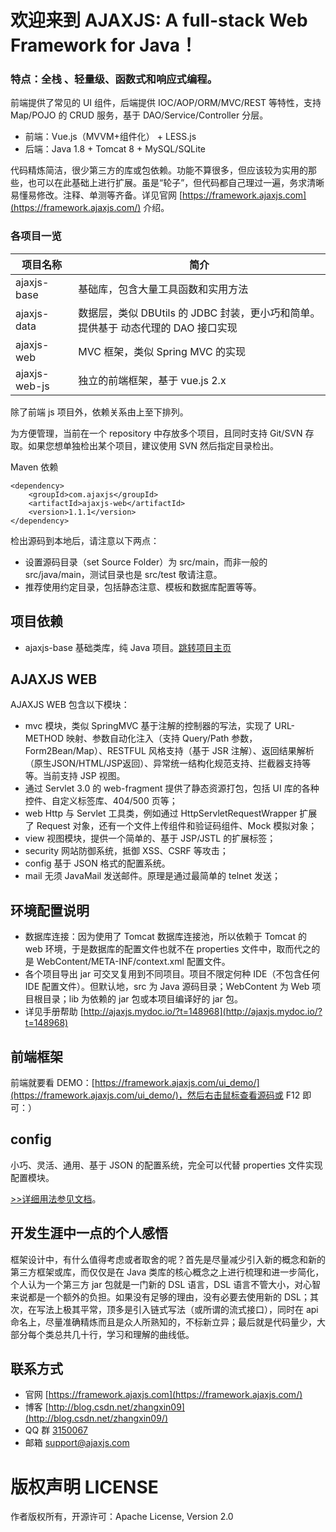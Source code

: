 欢迎来到 AJAXJS: A full-stack Web Framework for Java！
=============
### 特点：全栈 、轻量级、函数式和响应式编程。

前端提供了常见的 UI 组件，后端提供 IOC/AOP/ORM/MVC/REST 等特性，支持 Map/POJO 的 CRUD 服务，基于 DAO/Service/Controller 分层。

- 前端：Vue.js（MVVM+组件化） + LESS.js
- 后端：Java 1.8 + Tomcat 8 + MySQL/SQLite

代码精炼简洁，很少第三方的库或包依赖。功能不算很多，但应该较为实用的那些，也可以在此基础上进行扩展。虽是“轮子”，但代码都自己理过一遍，务求清晰易懂易修改。注释、单测等齐备。详见官网 [https://framework.ajaxjs.com](https://framework.ajaxjs.com/) 介绍。 

### 各项目一览

|项目名称|简介|
|------|-----|
|ajaxjs-base|基础库，包含大量工具函数和实用方法|
|ajaxjs-data|数据层，类似 DBUtils 的 JDBC 封装，更小巧和简单。提供基于 动态代理的 DAO 接口实现|
|ajaxjs-web|MVC 框架，类似 Spring MVC 的实现|
|ajaxjs-web-js|独立的前端框架，基于 vue.js 2.x|

除了前端 js 项目外，依赖关系由上至下排列。

为方便管理，当前在一个 repository 中存放多个项目，且同时支持 Git/SVN 存取。如果您想单独检出某个项目，建议使用 SVN 然后指定目录检出。

Maven 依赖
```
<dependency>
    <groupId>com.ajaxjs</groupId>
    <artifactId>ajaxjs-web</artifactId>
    <version>1.1.1</version>
</dependency>
```



检出源码到本地后，请注意以下两点：
- 设置源码目录（set Source Folder）为 src/main，而非一般的 src/java/main，测试目录也是 src/test 敬请注意。
- 推荐使用约定目录，包括静态注意、模板和数据库配置等等。

项目依赖
--------------
- ajaxjs-base 基础类库，纯 Java 项目。[跳转项目主页](http://git.oschina.net/sp42_admin/ajaxjs-base)


AJAXJS WEB
-----------
AJAXJS WEB 包含以下模块：

- mvc 模块，类似 SpringMVC 基于注解的控制器的写法，实现了 URL-METHOD 映射、参数自动化注入（支持 Query/Path 参数，Form2Bean/Map）、RESTFUL 风格支持（基于 JSR 注解）、返回结果解析（原生JSON/HTML/JSP返回）、异常统一结构化规范支持、拦截器支持等等。当前支持 JSP 视图。
- 通过 Servlet 3.0 的 web-fragment 提供了静态资源打包，包括 UI 库的各种控件、自定义标签库、404/500 页等；
- web Http 与 Servlet 工具类，例如通过 HttpServletRequestWrapper 扩展了 Request 对象，还有一个文件上传组件和验证码组件、Mock 模拟对象；
- view 视图模块，提供一个简单的、基于 JSP/JSTL 的扩展标签；
- security 网站防御系统，抵御 XSS、CSRF 等攻击；
- config 基于 JSON 格式的配置系统。
- mail 无须 JavaMail 发送邮件。原理是通过最简单的 telnet 发送；

环境配置说明
-------------
- 数据库连接：因为使用了 Tomcat 数据库连接池，所以依赖于 Tomcat 的 web 环境，于是数据库的配置文件也就不在 properties 文件中，取而代之的是 WebContent/META-INF/context.xml 配置文件。
- 各个项目导出 jar 可交叉复用到不同项目。项目不限定何种 IDE（不包含任何 IDE 配置文件）。但默认地，src 为 Java 源码目录；WebContent 为 Web 项目根目录；lib 为依赖的 jar 包或本项目编译好的 jar 包。
- 详见手册帮助 [http://ajaxjs.mydoc.io/?t=148968](http://ajaxjs.mydoc.io/?t=148968)

前端框架
-----------
前端就要看 DEMO：[https://framework.ajaxjs.com/ui_demo/](https://framework.ajaxjs.com/ui_demo/)，然后右击鼠标查看源码或 F12 即可：）


config
---------

小巧、灵活、通用、基于 JSON 的配置系统，完全可以代替 properties 文件实现配置模块。

[>>详细用法参见文档](http://ajaxjs.mydoc.io/?t=208700)。


开发生涯中一点的个人感悟
----
框架设计中，有什么值得考虑或者取舍的呢？首先是尽量减少引入新的概念和新的第三方框架或库，而仅仅是在 Java 类库的核心概念之上进行梳理和进一步简化，个人认为一个第三方 jar 包就是一门新的 DSL 语言，DSL 语言不管大小，对心智来说都是一个额外的负担。如果没有足够的理由，没有必要去使用新的 DSL；其次，在写法上极其平常，顶多是引入链式写法（或所谓的流式接口），同时在 api 命名上，尽量准确精炼而且是众人所熟知的，不标新立异；最后就是代码量少，大部分每个类总共几十行，学习和理解的曲线低。

联系方式
----------

- 官网 [https://framework.ajaxjs.com](https://framework.ajaxjs.com/)  
- 博客 [http://blog.csdn.net/zhangxin09](http://blog.csdn.net/zhangxin09/) 
- QQ 群 [3150067](//shang.qq.com/wpa/qunwpa?idkey=99415d164e2c776567c9370cc5b0bde26f4e2e7c5068978a24d1fe7c976ace93)
- 邮箱 support@ajaxjs.com

版权声明 LICENSE
==========
作者版权所有，开源许可：Apache License, Version 2.0
 